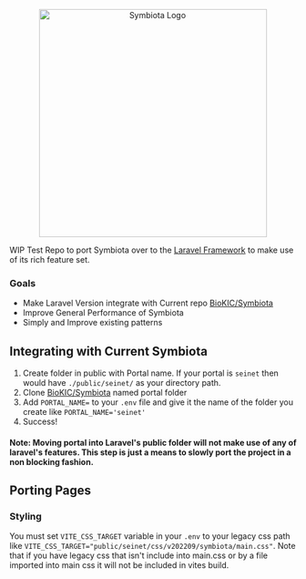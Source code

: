 <p align="center"><a href="https://symbiota.org/" target="_blank"><img src="https://symbiota.org/wp-content/uploads/LogoSymbiotaPNG-1024x682.png" width="400" alt="Symbiota Logo"></a></p>

WIP Test Repo to port Symbiota over to the [Laravel Framework](https://laravel.com/) to make use of its rich feature set.

### Goals
- Make Laravel Version integrate with Current repo [BioKIC/Symbiota](https://github.com/BioKIC/Symbiota)
- Improve General Performance of Symbiota
- Simply and Improve existing patterns

## Integrating with Current Symbiota
1. Create folder in public with Portal name. If your portal is `seinet` then would have `./public/seinet/` as your directory path.
2. Clone [BioKIC/Symbiota](https://github.com/BioKIC/Symbiota) named portal folder
3. Add `PORTAL_NAME=` to your `.env` file and give it the name of the folder you create like `PORTAL_NAME='seinet'`
3. Success!

#### Note: Moving portal into Laravel's public folder will not make use of any of laravel's features. This step is just a means to slowly port the project in a non blocking fashion. 

## Porting Pages

### Styling
You must set `VITE_CSS_TARGET` variable in your `.env` to your legacy css path like `VITE_CSS_TARGET="public/seinet/css/v202209/symbiota/main.css"`. Note that if you have legacy css that isn't include into main.css or by a file imported into main css it will not be included in vites build.
